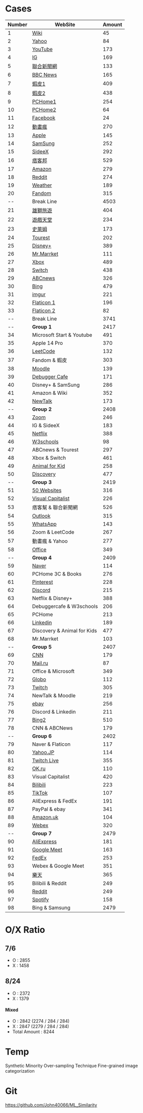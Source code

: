 # Cases

|Number|WebSite|Amount|
|-|-|-|
|1|[Wiki](https://zh.wikipedia.org/zh-tw/Wikipedia:%E9%A6%96%E9%A1%B5)|45|
|2|[Yahoo](https://tw.yahoo.com/)|84|
|3|[YouTube](https://www.youtube.com/)|173|
|4|[IG](https://www.instagram.com/)|169|
|5|[聯合新聞網](https://udn.com/news/breaknews/1)|133|
|6|[BBC News](https://www.bbc.com/news)|165|
|7|[蝦皮1](https://shopee.tw/)|409|
|8|[蝦皮2](https://shopee.tw/)|438|
|9|[PCHome1](https://24h.pchome.com.tw/index/)|254|
|10|[PCHome2](https://ecshweb.pchome.com.tw/search/v3.3/?q=ASUS&scope=all&f=pchome)|64|
|11|[Facebook](https://www.facebook.com/)|24|
|12|[動畫瘋](https://ani.gamer.com.tw/)|270|
|13|[Apple](https://www.apple.com/)|145|
|14|[SamSung](https://www.samsung.com/tw/)|252|
|15|[SideeX](https://sideex.io/)|292|
|16|[痞客邦](https://chill-tainan2022.events.pixnet.net/)|529|
|17|[Amazon](https://www.amazon.com/?language=en_US&currency=USD)|279|
|18|[Reddit](https://www.reddit.com/r/okdankretard/comments/fnzqqu/upvote_if_pewdeipie_is_beating_t_serie/)|274|
|19|[Weather](https://weather.com/weather/today/l/3eeab4ebe2aa4f2f76a280a37402da53d6571ebcd8fb958dc423b34e08f61eed)|189|
|20|[Fandom](https://www.fandom.com/)|315|
|--| Break Line |4503|
|21|[雄獅旅遊](https://www.liontravel.com/category/zh-tw/index)|404|
|22|[遊戲天堂](https://i-gamer.net/)|234|
|23|[史萊姆](http://www.slime.com.tw/)|173|
|24|[Tourest](https://tourest.ee/en/)|202|
|25|[Disney+](https://www.disneyplus.com/zh-hant/home)|389|
|26|[Mr.Marrket](https://rich01.com/learn-stock-all/)|111|
|27|[Xbox](https://www.xbox.com/zh-TW)|489|
|28|[Switch](https://www.nintendo.tw/hardware/switch/feature/)|438|
|29|[ABCnews](https://abcnews.go.com/)|326|
|30|[Bing](https://www.bing.com/?FORM=Z9FD1)|479|
|31|[imgur](https://imgur.com/)|221|
|32|[Flaticon 1](https://www.flaticon.com/search?word=Star)|196|
|33|[Flaticon 2](https://www.flaticon.com/search?word=Game&order_by=4)|82|
|--| Break Line |3741|
|--|**Group 1**|2417|
|34|Microsoft Start & Youtube|491|
|35|Apple 14 Pro|370|
|36|[LeetCode](https://leetcode.com/)|132|
|37|Fandom & 蝦皮|303|
|38|[Moodle](https://moodle.ncku.edu.tw/)|139|
|39|[Debugger Cafe](https://debuggercafe.com/visualizing-filters-and-feature-maps-in-convolutional-neural-networks-using-pytorch/)|171|
|40|Disney+ & SamSung|286|
|41|Amazon & Wiki|352|
|42|[NewTalk](https://newtalk.tw/)|173|
|--|**Group 2**|2408|
|43|[Zoom](https://zoom.us/)|246|
|44|IG & SideeX|183|
|45|[Netflix](https://www.netflix.com/tw/)|388|
|46|[W3schools](https://www.w3schools.com/html/html_css.asp)|98|
|47|ABCnews & Tourest|297|
|48|Xbox & Switch|461|
|49|[Animal for Kid](https://kids.britannica.com/kids/article/animal/352756)|258|
|50|[Discovery](https://www.discoverychannel.com.tw/ap_index.php)|477|
|--|**Group 3**|2419|
|51|[50 Websites](https://www.visualcapitalist.com/the-50-most-visited-websites-in-the-world/)|316|
|52|[Visual Capitalist](https://www.visualcapitalist.com/)|226|
|53|痞客幫 & 聯合新聞網|526|
|54|[Outlook](https://outlook.live.com/owa/)|315|
|55|[WhatsApp](https://www.whatsapp.com/)|143|
|56|Zoom & LeetCode|267|
|57|動畫瘋 & Yahoo|277|
|58|[Office](https://www.office.com/)|349|
|--|**Group 4**|2409|
|59|[Naver](https://www.naver.com/)|114|
|60|PCHome 3C & Books|276|
|61|[Pinterest](https://www.pinterest.com/)|228|
|62|[Discord](https://discord.com/)|215|
|63|Netflix & Disney+|388|
|64|Debuggercafe & W3schools|206|
|65|PCHome|213|
|66|[Linkedin](https://www.linkedin.com/)|189|
|67|Discovery & Animal for Kids|477|
|68|Mr.Marrket|103|
|--|**Group 5**|2407|
|69|[CNN](https://edition.cnn.com/)|179|
|70|[Mail.ru](https://mail.ru/)|87|
|71|Office & Microsoft|349|
|72|[Globo](https://www.globo.com/)|112|
|73|[Twitch](https://www.twitch.tv/)|305|
|74|NewTalk & Moodle|219|
|75|[ebay](https://www.ebay.com/)|256|
|76|Discord & Linkedin|211|
|77|[Bing2](https://www.bing.com/)|510|
|78|CNN & ABCNews|179|
|--|**Group 6**|2402|
|79|Naver & Flaticon|117|
|80|[Yahoo.JP](https://news.yahoo.co.jp/pickup/6438917)|114|
|81|[Twitch Live](https://www.twitch.tv/restiafps)|355|
|82|[OK.ru](https://ok.ru/)|110|
|83|Visual Capitalist|420|
|84|[Bilibili](https://www.bilibili.com/)|223|
|85|[TikTok](https://www.tiktok.com/)|107|
|86|AliExpress & FedEx|191|
|87|PayPal & ebay|341|
|88|[Amazon.uk](https://www.amazon.co.uk/)|104|
|89|[Webex](https://www.webex.com/zh-tw/index.html)|320|
|--|**Group 7**|2479|
|90|[AliExpress](https://www.aliexpress.com/)|181|
|91|[Google Meet](https://meet.google.com/)|163|
|92|[FedEx](https://www.fedex.com/zh-tw/open-account.html?CMP=KNC-1004491-1-2-950-1000000-APAC-TW-ZH-PPCTWBRAND000YJ0219&gclid=57d40f904a7b1408e0306cb4d85956cb&gclsrc=3p.ds&)|253|
|93|Webex & Google Meet|351|
|94|[樂天](https://www.rakuten.co.jp/)|365|
|95|Bilibili & Reddit|249|
|96|[Reddit](https://www.reddit.com/)|249|
|97|[Spotify](https://www.spotify.com/tw/)|158|
|98|Bing & Samsung|2479|

# O/X Ratio

## 7/6

- O : 2855
- X : 1458

## 8/24

- O : 2372
- X : 1379

#### Mixed

- O : 2842 (2274 / 284 / 284)
- X : 2847 (2279 / 284 / 284)
- Total Amount : 8244

# Temp 
Synthetic Minority Over-sampling Technique
Fine-grained image categorization

# Git
https://github.com/John40066/ML_Similarity


